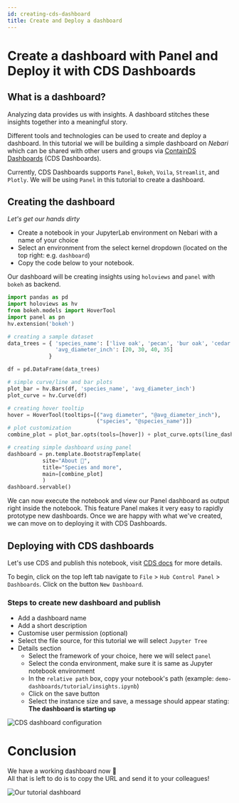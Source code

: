 ```yaml
---
id: creating-cds-dashboard
title: Create and Deploy a dashboard
---
```


# Create a dashboard with Panel and Deploy it with CDS Dashboards

## What is a dashboard?

Analyzing data provides us with insights. A dashboard stitches these insights together into a meaningful story.

Different tools and technologies can be used to create and deploy a dashboard. In this tutorial
we will be building a simple dashboard on _Nebari_ which can be shared with other users and groups via
[ContainDS Dashboards](https://cdsdashboards.readthedocs.io/en/stable/) (CDS Dashboards).

Currently, CDS Dashboards supports `Panel`, `Bokeh`, `Voila`, `Streamlit`, and `Plotly`.
We will be using `Panel` in this tutorial to create a dashboard.

## Creating the dashboard

*Let's get our hands dirty*


- Create a notebook in your JupyterLab environment on Nebari with a name of your choice
- Select an environment from the select kernel dropdown (located on the top right: e.g. `dashboard`)
- Copy the code below to your notebook.



Our dashboard will be creating insights using `holoviews` and `panel` with `bokeh` as backend.

```python
import pandas as pd
import holoviews as hv
from bokeh.models import HoverTool
import panel as pn
hv.extension('bokeh')

# creating a sample dataset
data_trees = { 'species_name': ['live oak', 'pecan', 'bur oak', 'cedar elm'],
               'avg_diameter_inch': [20, 30, 40, 35]
             }

df = pd.DataFrame(data_trees)

# simple curve/line and bar plots
plot_bar = hv.Bars(df, 'species_name', 'avg_diameter_inch')
plot_curve = hv.Curve(df)

# creating hover tooltip
hover = HoverTool(tooltips=[("avg diameter", "@avg_diameter_inch"),
                            ("species", "@species_name")])
# plot customization
combine_plot = plot_bar.opts(tools=[hover]) + plot_curve.opts(line_dash='dashed')

# creating simple dashboard using panel
dashboard = pn.template.BootstrapTemplate(
           site="About 🌳",
           title="Species and more",
           main=[combine_plot]
           )
dashboard.servable()
```
We can now execute the notebook and view our Panel dashboard as output right inside the notebook. This feature Panel makes it very easy to rapidly prototype new dashboards. Once we are happy with what we've created, we can move on to deploying it with CDS Dashboards.
## Deploying with CDS dashboards

Let's use CDS and publish this notebook, visit [CDS docs](https://cdsdashboards.readthedocs.io/en/stable/) for more details.

To begin, click on the top left tab navigate to `File` > `Hub Control Panel` > `Dashboards`. Click on the button `New Dashboard`.

### Steps to create new dashboard and publish

- Add a dashboard name
- Add a short description
- Customise user permission (optional)
- Select the file source, for this tutorial we will select `Jupyter Tree`
- Details section
  - Select the framework of your choice, here we will select `panel`
  - Select the conda environment, make sure it is same as Jupyter notebook environment 
  - In the `relative path` box, copy your notebook's path (example: `demo-dashboards/tutorial/insights.ipynb`) 
  - Click on the save button
  - Select the instance size and save, a message should appear stating: **The dashboard is starting up**

![CDS dashboard configuration](/img/cds_details.png)

# Conclusion

We have a working dashboard now 🎉  
All that is left to do is to copy the URL and send it to your colleagues!

![Our tutorial dashboard](/img/dashboard.png)
